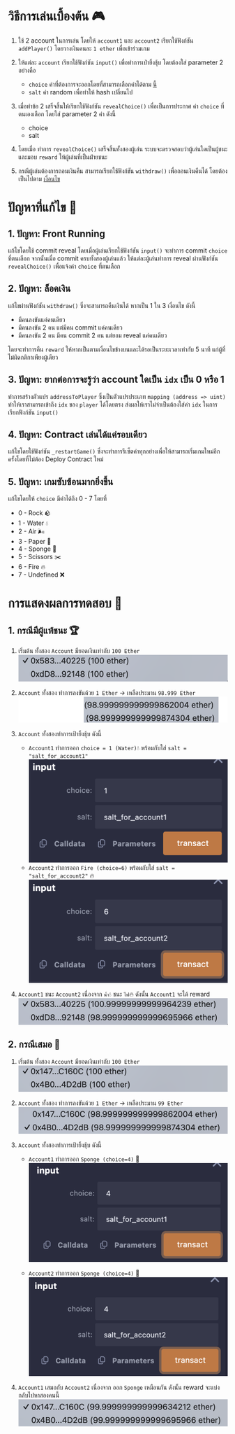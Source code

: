 # วิธีการเล่นเบื้องต้น 🎮
1. ใช้ 2 account ในการเล่น โดยให้ `account1` และ `account2` เรียกใช้ฟังก์ชัน `addPlayer()` โดยวางเงินคนละ `1 ether` เพื่อเข้าร่วมเกม
2. ให้แต่ละ `account` เรียกใช้ฟังก์ชัน `input()` เพื่อทำการเป่ายิ้งชุ้บ โดยต้องใส่ parameter 2 อย่างคือ 
    - `choice` ค่าที่ต้องการจะออกโดยที่สามารถเลือกค่าได้ตาม [นี้](#5-ปัญหา-เกมซับซ้อนมากยิ่งขึ้น)
    - `salt` ค่า random เพื่อทำให้ hash เปลี่ยนไป
3. เมื่อทำข้อ 2 เสร็จสิ้นให้เรียกใช้ฟังก์ชัน `revealChoice()` เพื่อเป็นการประกาศ ค่า `choice` ที่ตนเองเลือก โดยใส่ parameter 2 ค่า ดังนี้
    - choice
    - salt
4. โดยเมื่อ ทำการ `revealChoice()` เสร็จสิ้นทั้งสองผู้เล่น ระบบจะตรวจสอบว่าผู้เล่นใดเป็นผู้ชนะ และมอบ `reward` ให้ผู้เล่นที่เป็นฝ่ายชนะ

5. กรณีผู้เล่นต้องการถอนเงินคืน สามารถเรียกใช้ฟังก์ชัน `withdraw()` เพื่อถอนเงินคืนได้ โดยต้องเป็นไปตาม [เงื่อนไข](#2-ปัญหา-ล็อคเงิน)



# ปัญหาที่แก้ไข 🧐
## 1. ปัญหา: Front Running
แก้ไขโดยใช้ commit reveal โดยเมื่อผู้เล่นเรียกใช้ฟังก์ชัน `input()` จะทำการ commit `choice` ที่ตนเลือก จากนั้นเมื่อ commit ครบทั้งสองผู้เล่นแล้ว ให้แต่ละผู้เล่นทำการ reveal ผ่านฟังก์ชัน `revealChoice()` เพื่อแจ้งค่า `choice` ที่ตนเลือก

## 2. ปัญหา: ล็อคเงิน
แก้ไขผ่านฟังก์ชัน `withdraw()` ซึ่งจะสามารถคืนเงินได้ หากเป็น 1 ใน 3 เงื่อนไข ดังนี้
- มีคนลงขันแค่คนเดียว
- มีคนลงขัน 2 คน แต่มีคน commit แค่คนเดียว
- มีคนลงขัน 2 คน มีคน commit 2 คน แต่ยอม reveal แค่คนเดียว

โดยจะทำการคืน `reward` ให้หากเป็นตามเงื่อนไขข้างบนและได้รอเป็นระยะเวลาเท่ากับ 5 นาที แก่ผู้ที่ไม่ผิดกติกาเพียงผู้เดียว 

## 3. ปัญหา: ยากต่อการจะรู้ว่า account ใดเป็น `idx` เป็น 0 หรือ 1

ทำการสร้างตัวแปร `addressToPlayer` ซึ่งเป็นตัวแปรประเภท `mapping (address => uint)` ทำให้เราสามารถเข้าถึง `idx` ของ `player` ได้โดยตรง ส่งผลให้เราไม่จำเป็นต้องใส่ค่า `idx` ในการเรียกฟังก์ชัน `input()`

## 4. ปัญหา: Contract เล่นได้แค่รอบเดียว
แก้ไขโดยใช้ฟังก์ชัน `_restartGame()` ซึ่งจะทำการรีเซ็ตค่าทุกอย่างเพื่อให้สามารถเริ่มเกมใหม่อีกครั้งโดยที่ไม่ต้อง Deploy Contract ใหม่

## 5. ปัญหา: เกมซับซ้อนมากยิ่งขึ้น
แก้ไขโดยให้ `choice` มีค่าได้ถึง 0 - 7 โดยที่ 
- 0 - Rock 🪨
- 1 - Water 💧
- 2 - Air 🌬️
- 3 - Paper 📃
- 4 - Sponge 🧽
- 5 - Scissors ✂️
- 6 - Fire 🔥
- 7 - Undefined ❌

# การแสดงผลการทดสอบ 🧪

## 1. กรณีมีผู้แพ้ชนะ 🏆
1. เริ่มต้น ทั้งสอง `Account` มียอดเงินเท่ากับ `100 Ether`
![Alt text](screenshots/image-4.png)

2. `Account` ทั้งสอง ทำการลงขันด้วย `1 Ether` -> เหลือประมาน `98.999 Ether`
![Alt text](screenshots/image-1.png)



3. `Account` ทั้งสองทำการเป้ายิ้งชุ้บ ดังนี้
    - `Account1` ทำการออก `choice = 1 (Water)`💧 พร้อมกับใส่ `salt = "salt_for_account1"` 
![Alt text](screenshots/image-2.png)
    - `Account2` ทำการออก `Fire (choice=6)` พร้อมกับใส่ `salt = "salt_for_account2"` 🔥
![Alt text](screenshots/image-3.png)

4. `Account1` ชนะ `Account2` เนื่องจาก `น้ำ`💧 ชนะ `ไฟ`🔥 ดังนั้น `Account1` จะได้ reward 
![Alt text](screenshots/image-5.png)


## 2. กรณีเสมอ 🟰
1. เริ่มต้น ทั้งสอง `Account` มียอดเงินเท่ากับ `100 Ether`
![Alt text](screenshots/image-6.png)
2. `Account` ทั้งสอง ทำการลงขันด้วย `1 Ether` -> เหลือประมาน `99 Ether`
![Alt text](screenshots/image-7.png)

3. `Account` ทั้งสองทำการเป้ายิ้งชุ้บ ดังนี้
    - `Account1` ทำการออก `Sponge (choice=4)` 🧽
    ![Alt text](screenshots/image-8.png)

    - `Account2` ทำการออก `Sponge (choice=4)` 🧽
![Alt text](screenshots/image-9.png)

4. `Account1` เสมอกับ `Account2` เนื่องจาก ออก `Sponge` เหมือนกัน ดังนั้น reward จะแบ่งกลับไปหาสองคนนี้
![Alt text](screenshots/image-10.png)

